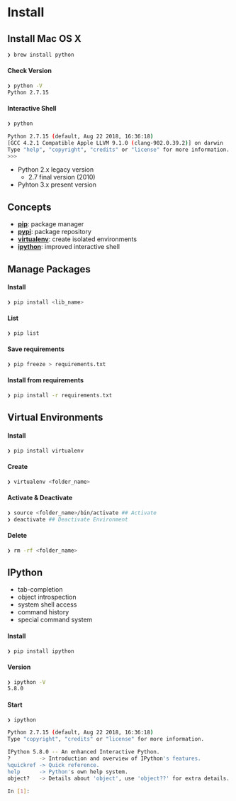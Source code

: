 # Install

## Install Mac OS X

```bash
❯ brew install python
```
#### Check Version
```bash
❯ python -V
Python 2.7.15
```
#### Interactive Shell
```bash
❯ python

Python 2.7.15 (default, Aug 22 2018, 16:36:18)
[GCC 4.2.1 Compatible Apple LLVM 9.1.0 (clang-902.0.39.2)] on darwin
Type "help", "copyright", "credits" or "license" for more information.
>>>
```


- Python 2.x legacy version
  - 2.7 final version (2010)
- Pyhton 3.x present version

## Concepts
- [**pip**](https://packaging.python.org/tutorials/installing-packages/): package manager
- [**pypi**](https://pypi.org/): package repository
- [**virtualenv**](https://virtualenv.pypa.io/en/latest/userguide/): create isolated environments
- [**ipython**](https://ipython.org/): improved interactive shell

## Manage Packages

#### Install
```bash
❯ pip install <lib_name>
```
#### List
```bash
❯ pip list
```
#### Save requirements
```bash
❯ pip freeze > requirements.txt
```
#### Install from requirements
```bash
❯ pip install -r requirements.txt
```

## Virtual Environments

#### Install
```bash
❯ pip install virtualenv
```
#### Create
```bash
❯ virtualenv <folder_name>
```
#### Activate & Deactivate
```bash
❯ source <folder_name>/bin/activate ## Activate
❯ deactivate ## Deactivate Environment
```
#### Delete
```bash
❯ rm -rf <folder_name>
```

## IPython

- tab-completion
- object introspection
- system shell access
- command history
- special command system

#### Install
```bash
❯ pip install ipython
```
#### Version
```bash
❯ ipython -V
5.8.0
```

#### Start
```bash
❯ ipython

Python 2.7.15 (default, Aug 22 2018, 16:36:18)
Type "copyright", "credits" or "license" for more information.

IPython 5.8.0 -- An enhanced Interactive Python.
?         -> Introduction and overview of IPython's features.
%quickref -> Quick reference.
help      -> Python's own help system.
object?   -> Details about 'object', use 'object??' for extra details.

In [1]:
```
